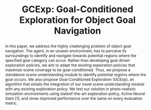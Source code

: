 ---
layout: project-page-new
title: "GCExp: Goal-Conditioned Exploration for Object Goal Navigation"
authors:
  - name: Gulshan Kumar∗
    sup: 1,2
  - name: N. Sai Shankar∗
    sup: 1
  - name: Himansu Didwania
    sup: 1
  - name: R.D. Roychoudhury
    sup: 3
  - name: Brojeshwar Bhowmick
    sup: 3
  - name: K. Madhava Krishna
    sup: 1,2
affiliations:
  - name: Robotics Research Center
    link: https://robotics.iiit.ac.in
    sup: 1
  - name: IIIT Hyderabad, India
    link: #
    sup: 2
  - name: TCS Research
    link: #
    sup: 3
permalink: /publications/2021/Gulshan_GCExp/
abstract: "In this paper, we address the highly challenging problem of object goal navigation. The agent, in an unseen environment, has to perceive its surroundings to identify and navigate towards potential regions where the specified goal category can occur. Rather than developing goal driven exploration policies, we aim to adapt the existing exploration policies that maximize scene coverage to be goal-conditioned.
Thus, we propose a standalone scene understanding module to identify potential regions where the goal occurs. We also propose Goal-Conditioned Exploration (GCExp), an algorithm that entails the integration of our novel scene understanding module with any existing exploration policy. We test our solution in photo-realistic simulation environments using stateof-the-art exploration policy, Active Neural Slam [1], and show improved performance over the same on every evaluation metric."
paper: https://ieeexplore.ieee.org/stamp/stamp.jsp?arnumber=9515530
# supplement: https://robotics.iiit.ac.in/publications/2020/deep-mpc-for-visual-servoing/supplementary.pdf
# video: https://robotics.iiit.ac.in/publications/2020/deep-mpc-for-visual-servoing/video.mp4
# iframe: https://www.youtube.com/embed/jhjskX4FQwA

---